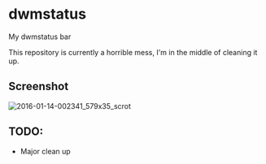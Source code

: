 # dwmstatus

My dwmstatus bar

This repository is currently a horrible mess, I'm in the middle of
cleaning it up.

## Screenshot

![2016-01-14-002341_579x35_scrot](https://cloud.githubusercontent.com/assets/466092/12323446/0928a412-bb07-11e5-9195-519829e293c4.png)

## TODO:

 * Major clean up

